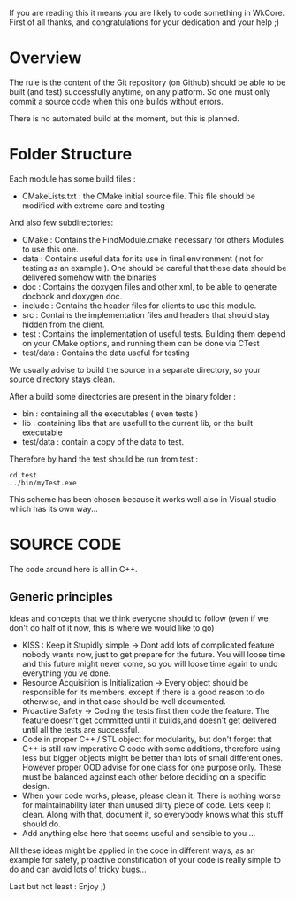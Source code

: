If you are reading this it means you are likely to code something in WkCore.
First of all thanks, and congratulations for your dedication and your help ;)

Overview
========

The rule is the content of the Git repository (on Github) should be able to be built (and test) successfully anytime, on any platform.
So one must only commit a source code when this one builds without errors.

There is no automated build at the moment, but this is planned.

Folder Structure
================

Each module has some build files :
- CMakeLists.txt : the CMake initial source file. This file should be modified with extreme care and testing

And also few subdirectories:

- CMake : Contains the FindModule.cmake necessary for others Modules to use this one.
- data : Contains useful data for its use in final environment ( not for testing as an example ). One should be careful that these data should be delivered somehow with the binaries
- doc : Contains the doxygen files and other xml, to be able to generate docbook and doxygen doc.
- include : Contains the header files for clients to use this module.
- src : Contains the implementation files and headers that should stay hidden from the client.
- test : Contains the implementation of useful tests. Building them depend on your CMake options, and running them can be done via CTest
- test/data : Contains the data useful for testing

We usually advise to build the source in a separate directory, so your source directory stays clean.

After a build some directories are present in the binary folder :
- bin : containing all the executables ( even tests )
- lib : containing libs that are usefull to the current lib, or the built executable
- test/data : contain a copy of the data to test.

Therefore by hand the test should be run from test :

	cd test
	../bin/myTest.exe

This scheme has been chosen because it works well also in Visual studio which has its own way...


SOURCE CODE
===========

The code around here is all in C++.

Generic principles
------------------

Ideas and concepts that we think everyone should to follow (even if we don't do half of it now, this is where we would like to go)

- KISS : Keep it Stupidly simple -> Dont add lots of complicated feature nobody wants now, just to get prepare for the future. You will loose time and this future might never come, so you will loose time again to undo everything you ve done.
- Resource Acquisition is Initialization -> Every object should be responsible for its members, except if there is a good reason to do otherwise, and in that case should be well documented.
- Proactive Safety -> Coding the tests first then code the feature. The feature doesn't get committed until it builds,and doesn't get delivered until all the tests are successful.
- Code in proper C++ / STL object for modularity, but don't forget that C++ is still raw imperative C code with some additions, therefore using less but bigger objects might be better than lots of small different ones. However proper OOD advise for one class for one purpose only. These must be balanced against each other before deciding on a specific design.
- When your code works, please, please clean it. There is nothing worse for maintainability later than unused dirty piece of code. Lets keep it clean. Along with that, document it, so everybody knows what this stuff should do.
- Add anything else here that seems useful and sensible to you ...

All these ideas might be applied in the code in different ways, as an example for safety, proactive constification of your code is really simple to do and can avoid lots of tricky bugs...


Last but not least : Enjoy ;)
